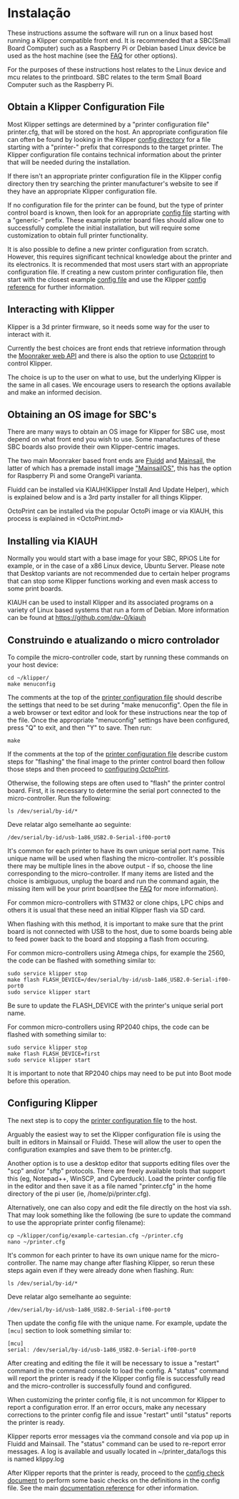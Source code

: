 # Instalação

These instructions assume the software will run on a linux based host running a Klipper compatible front end. It is recommended that a SBC(Small Board Computer) such as a Raspberry Pi or Debian based Linux device be used as the host machine (see the [FAQ](FAQ.md#can-i-run-klipper-on-something-other-than-a-raspberry-pi-3) for other options).

For the purposes of these instructions host relates to the Linux device and mcu relates to the printboard. SBC relates to the term Small Board Computer such as the Raspberry Pi.

## Obtain a Klipper Configuration File

Most Klipper settings are determined by a "printer configuration file" printer.cfg, that will be stored on the host. An appropriate configuration file can often be found by looking in the Klipper [config directory](../config/) for a file starting with a "printer-" prefix that corresponds to the target printer. The Klipper configuration file contains technical information about the printer that will be needed during the installation.

If there isn't an appropriate printer configuration file in the Klipper config directory then try searching the printer manufacturer's website to see if they have an appropriate Klipper configuration file.

If no configuration file for the printer can be found, but the type of printer control board is known, then look for an appropriate [config file](../config/) starting with a "generic-" prefix. These example printer board files should allow one to successfully complete the initial installation, but will require some customization to obtain full printer functionality.

It is also possible to define a new printer configuration from scratch. However, this requires significant technical knowledge about the printer and its electronics. It is recommended that most users start with an appropriate configuration file. If creating a new custom printer configuration file, then start with the closest example [config file](../config/) and use the Klipper [config reference](Config_Reference.md) for further information.

## Interacting with Klipper

Klipper is a 3d printer firmware, so it needs some way for the user to interact with it.

Currently the best choices are front ends that retrieve information through the [Moonraker web API](https://moonraker.readthedocs.io/) and there is also the option to use [Octoprint](https://octoprint.org/) to control Klipper.

The choice is up to the user on what to use, but the underlying Klipper is the same in all cases. We encourage users to research the options available and make an informed decision.

## Obtaining an OS image for SBC's

There are many ways to obtain an OS image for Klipper for SBC use, most depend on what front end you wish to use. Some manafactures of these SBC boards also provide their own Klipper-centric images.

The two main Moonraker based front ends are [Fluidd](https://docs.fluidd.xyz/) and [Mainsail](https://docs.mainsail.xyz/), the latter of which has a premade install image ["MainsailOS"](http://docs.mainsailOS.xyz), this has the option for Raspberry Pi and some OrangePi varianta.

Fluidd can be installed via KIAUH(Klipper Install And Update Helper), which is explained below and is a 3rd party installer for all things Klipper.

OctoPrint can be installed via the popular OctoPi image or via KIAUH, this process is explained in <OctoPrint.md>

## Installing via KIAUH

Normally you would start with a base image for your SBC, RPiOS Lite for example, or in the case of a x86 Linux device, Ubuntu Server. Please note that Desktop variants are not recommended due to certain helper programs that can stop some Klipper functions working and even mask access to some print boards.

KIAUH can be used to install Klipper and its associated programs on a variety of Linux based systems that run a form of Debian. More information can be found at https://github.com/dw-0/kiauh

## Construindo e atualizando o micro controlador

To compile the micro-controller code, start by running these commands on your host device:

```
cd ~/klipper/
make menuconfig
```

The comments at the top of the [printer configuration file](#obtain-a-klipper-configuration-file) should describe the settings that need to be set during "make menuconfig". Open the file in a web browser or text editor and look for these instructions near the top of the file. Once the appropriate "menuconfig" settings have been configured, press "Q" to exit, and then "Y" to save. Then run:

```
make
```

If the comments at the top of the [printer configuration file](#obtain-a-klipper-configuration-file) describe custom steps for "flashing" the final image to the printer control board then follow those steps and then proceed to [configuring OctoPrint](#configuring-octoprint-to-use-klipper).

Otherwise, the following steps are often used to "flash" the printer control board. First, it is necessary to determine the serial port connected to the micro-controller. Run the following:

```
ls /dev/serial/by-id/*
```

Deve relatar algo semelhante ao seguinte:

```
/dev/serial/by-id/usb-1a86_USB2.0-Serial-if00-port0
```

It's common for each printer to have its own unique serial port name. This unique name will be used when flashing the micro-controller. It's possible there may be multiple lines in the above output - if so, choose the line corresponding to the micro-controller. If many items are listed and the choice is ambiguous, unplug the board and run the command again, the missing item will be your print board(see the [FAQ](FAQ.md#wheres-my-serial-port) for more information).

For common micro-controllers with STM32 or clone chips, LPC chips and others it is usual that these need an initial Klipper flash via SD card.

When flashing with this method, it is important to make sure that the print board is not connected with USB to the host, due to some boards being able to feed power back to the board and stopping a flash from occuring.

For common micro-controllers using Atmega chips, for example the 2560, the code can be flashed with something similar to:

```
sudo service klipper stop
make flash FLASH_DEVICE=/dev/serial/by-id/usb-1a86_USB2.0-Serial-if00-port0
sudo service klipper start
```

Be sure to update the FLASH_DEVICE with the printer's unique serial port name.

For common micro-controllers using RP2040 chips, the code can be flashed with something similar to:

```
sudo service klipper stop
make flash FLASH_DEVICE=first
sudo service klipper start
```

It is important to note that RP2040 chips may need to be put into Boot mode before this operation.

## Configuring Klipper

The next step is to copy the [printer configuration file](#obtain-a-klipper-configuration-file) to the host.

Arguably the easiest way to set the Klipper configuration file is using the built in editors in Mainsail or Fluidd. These will allow the user to open the configuration examples and save them to be printer.cfg.

Another option is to use a desktop editor that supports editing files over the "scp" and/or "sftp" protocols. There are freely available tools that support this (eg, Notepad++, WinSCP, and Cyberduck). Load the printer config file in the editor and then save it as a file named "printer.cfg" in the home directory of the pi user (ie, /home/pi/printer.cfg).

Alternatively, one can also copy and edit the file directly on the host via ssh. That may look something like the following (be sure to update the command to use the appropriate printer config filename):

```
cp ~/klipper/config/example-cartesian.cfg ~/printer.cfg
nano ~/printer.cfg
```

It's common for each printer to have its own unique name for the micro-controller. The name may change after flashing Klipper, so rerun these steps again even if they were already done when flashing. Run:

```
ls /dev/serial/by-id/*
```

Deve relatar algo semelhante ao seguinte:

```
/dev/serial/by-id/usb-1a86_USB2.0-Serial-if00-port0
```

Then update the config file with the unique name. For example, update the `[mcu]` section to look something similar to:

```
[mcu]
serial: /dev/serial/by-id/usb-1a86_USB2.0-Serial-if00-port0
```

After creating and editing the file it will be necessary to issue a "restart" command in the command console to load the config. A "status" command will report the printer is ready if the Klipper config file is successfully read and the micro-controller is successfully found and configured.

When customizing the printer config file, it is not uncommon for Klipper to report a configuration error. If an error occurs, make any necessary corrections to the printer config file and issue "restart" until "status" reports the printer is ready.

Klipper reports error messages via the command console and via pop up in Fluidd and Mainsail. The "status" command can be used to re-report error messages. A log is available and usually located in ~/printer_data/logs this is named klippy.log

After Klipper reports that the printer is ready, proceed to the [config check document](Config_checks.md) to perform some basic checks on the definitions in the config file. See the main [documentation reference](Overview.md) for other information.
